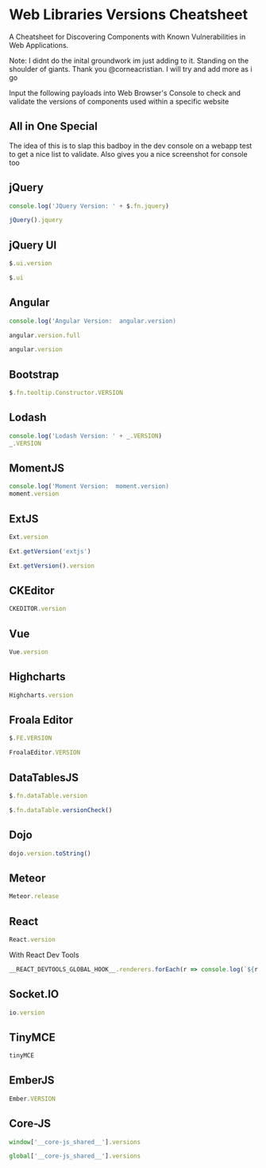 # Web Libraries Versions Cheatsheet
A Cheatsheet for Discovering Components with Known Vulnerabilities in Web Applications.

Note: I didnt do the inital groundwork im just adding to it. Standing on the shoulder of giants. Thank you @corneacristian.
I will try and add more as i go 

Input the following payloads into Web Browser's Console to check and validate the versions of components used within a specific website

## All in One Special

The idea of this is to slap this badboy in the dev console on a webapp test to get a nice list to validate. Also gives you a nice screenshot for console too 


## jQuery
```js
console.log('JQuery Version: ' + $.fn.jquery) 
```
```js
jQuery().jquery
```
## jQuery UI 
```js
$.ui.version
```
```js
$.ui
```
## Angular
```js
console.log('Angular Version:  angular.version)
```
```js
angular.version.full
```
```js
angular.version
```
## Bootstrap
```js
$.fn.tooltip.Constructor.VERSION
```
## Lodash
```js
console.log('Lodash Version: ' + _.VERSION)
_.VERSION
```
## MomentJS
```js
console.log('Moment Version:  moment.version) 
moment.version
```
## ExtJS
```js
Ext.version
```
```js
Ext.getVersion('extjs')
```
```js
Ext.getVersion().version
```
## CKEditor
```js
CKEDITOR.version
```
## Vue
```js
Vue.version
```
## Highcharts
```js
Highcharts.version
```
## Froala Editor
```js
$.FE.VERSION
```
```js
FroalaEditor.VERSION
```
## DataTablesJS
```js
$.fn.dataTable.version
```
```js
$.fn.dataTable.versionCheck()
```
## Dojo
```js
dojo.version.toString()
```
## Meteor
```js
Meteor.release
```
## React
```js
React.version
```
With React Dev Tools 
```js
__REACT_DEVTOOLS_GLOBAL_HOOK__.renderers.forEach(r => console.log(`${r.rendererPackageName}: ${r.version}`))
```
## Socket.IO
```js
io.version
```
## TinyMCE
```js
tinyMCE
```
## EmberJS
```js
Ember.VERSION
```
## Core-JS
```js
window['__core-js_shared__'].versions
```
```js
global['__core-js_shared__'].versions
```
